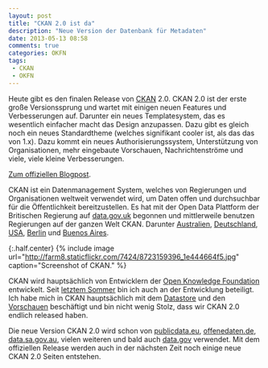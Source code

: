 ```yaml
---
layout: post
title: "CKAN 2.0 ist da"
description: "Neue Version der Datenbank für Metadaten"
date: 2013-05-13 08:58
comments: true
categories: OKFN
tags:
 - CKAN
 - OKFN
---
```


Heute gibt es den finalen Release von [CKAN](https://ckan.org/) 2.0. CKAN 2.0 ist der erste große Versionssprung und wartet mit einigen neuen Features und Verbesserungen auf. Darunter ein neues Templatesystem, das es wesentlich einfacher macht das Design anzupassen. Dazu gibt es gleich noch ein neues Standardtheme (welches signifikant cooler ist, als das das von 1.x). Dazu kommt ein neues Authorisierungssystem, Unterstützung von Organisationen, mehr eingebaute Vorschauen, Nachrichtenströme und viele, viele kleine Verbesserungen.

[Zum offiziellen Blogpost](http://ckan.org/2013/05/13/announcing-ckan-2-0/).

CKAN ist ein Datenmanagement System, welches von Regierungen und Organisationen weltweit verwendet wird, um Daten offen und durchsuchbar für die Öffentlichkeit bereitzustellen. Es hat mit der Open Data Plattform der Britischen Regierung auf [data.gov.uk](http://data.gov.uk/) begonnen und mittlerweile benutzen Regierungen auf der ganzen Welt CKAN. Darunter [Australien](https://data.qld.gov.au), [Deutschland](http://govdata.de/), [USA](https://web.archive.org/web/20130414041917/http://data.cityofsantacruz.com:80/), [Berlin](https://daten.berlin.de/) und [Buenos Aires](http://data.buenosaires.gob.ar/).

{:.half.center}
{% include image url="http://farm8.staticflickr.com/7424/8723159396_1e444664f5.jpg" caption="Screenshot of CKAN." %}

CKAN wird hauptsächlich von Entwicklern der [Open Knowledge Foundation](http://okfn.org/) entwickelt. Seit [letztem Sommer](/blog/2012/12/london-4D/) bin ich auch an der Entwicklung beteiligt. Ich habe mich in CKAN hauptsächlich mit dem [Datastore](http://ckan.org/2012/10/26/introducing-the-new-datastore/) und den [Vorschauen](http://ckan.org/2013/03/13/custom-previews/) beschäftigt und bin nicht wenig Stolz, dass wir CKAN 2.0 endlich released haben.

Die neue Version CKAN 2.0 wird schon von [publicdata.eu](https://web.archive.org/web/20130511064729/http://publicdata.eu:80/), [offenedaten.de](https://web.archive.org/web/20131023080007/https://offenedaten.de/), [data.sa.gov.au](https://data.sa.gov.au/), vielen weiteren und bald auch [data.gov](https://data.gov/) verwendet. Mit dem offiziellen Release werden auch in der nächsten Zeit noch einige neue CKAN 2.0 Seiten entstehen.
